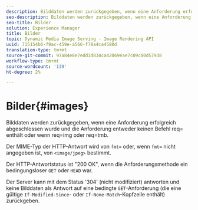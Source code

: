 ```yaml
---
description: Bilddaten werden zurückgegeben, wenn eine Anforderung erfolgreich abgeschlossen wurde und die Anforderung entweder keinen Befehl req= enthält oder wenn req=img oder req=tmb.
seo-description: Bilddaten werden zurückgegeben, wenn eine Anforderung erfolgreich abgeschlossen wurde und die Anforderung entweder keinen Befehl req= enthält oder wenn req=img oder req=tmb.
seo-title: Bilder
solution: Experience Manager
title: Bilder
topic: Dynamic Media Image Serving - Image Rendering API
uuid: 715154b6-f9ac-459e-a566-f78a4ca4580d
translation-type: tm+mt
source-git-commit: 97a84e8e7edd3d834ca42069eae7c09c00d57938
workflow-type: tm+mt
source-wordcount: '139'
ht-degree: 2%

---
```



# Bilder{#images}

Bilddaten werden zurückgegeben, wenn eine Anforderung erfolgreich abgeschlossen wurde und die Anforderung entweder keinen Befehl req= enthält oder wenn req=img oder req=tmb.

Der MIME-Typ der HTTP-Antwort wird von `fmt=` oder, wenn `fmt=` nicht angegeben ist, von `<image/jpeg>` bestimmt.

Der HTTP-Antwortstatus ist &quot;200 OK&quot;, wenn die Anforderungsmethode ein bedingungsloser `GET` oder `HEAD` war.

Der Server kann mit dem Status &#39;304&#39; (nicht modifiziert) antworten und keine Bilddaten als Antwort auf eine bedingte `GET`-Anforderung (die eine gültige `If-Modified-Since`- oder `If-None-Match`-Kopfzeile enthält) zurückgeben.
